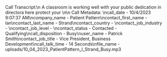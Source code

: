 Call Transcript:\n A classroom is working well with your public dedication in directora here protect your \n\n Call Metadata: \ncall_date - 10/4/2023 9:07:37 AM\ncompany_name - Patient Pattern\ncontact_first_name - Ian\ncontact_last_name - Strand\ncontact_country - \ncontact_job_industry - \ncontact_job_level - \ncontact_status - Contacted - Qualifying\ncall_disposition - Busy\nuser_name - Patrick Smith\ncontact_job_title - Vice President, Business Development\ncall_talk_time - 14 Seconds\nfile_name - uploads/10_04_2023_PatientPattern_I_Strand_Busy.mp3
